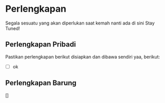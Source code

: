 # Perlengkapan
Segala sesuatu yang akan diperlukan saat kemah nanti ada di sini
Stay Tuned!

## Perlengkapan Pribadi
Pastikan perlengkapan berikut disiapkan dan dibawa sendiri yaa, berikut:

- [ ] ok

## Perlengkapan Barung
[]
